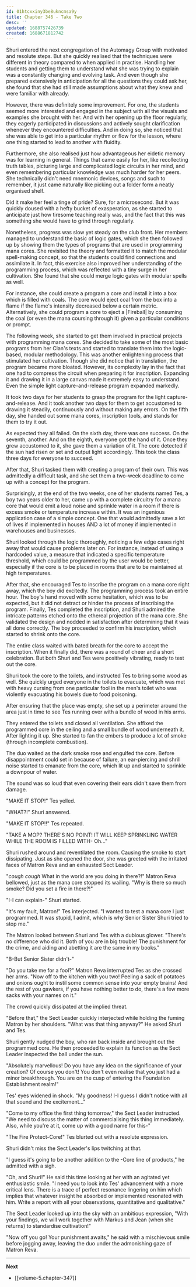 ```yaml
---
id: 01htcxxiny3be8ukncmsa9y
title: Chapter 346 - Take Two
desc: ''
updated: 1688757426739
created: 1688671812742
---
```


Shuri entered the next congregation of the Automagy Group with motivated and resolute steps. But she quickly realised that the techniques were different in theory compared to when applied in practise. Handling her students and getting them to understand what she was trying to explain was a constantly changing and evolving task. And even though she prepared extensively in anticipation for all the questions they could ask her, she found that she had still made assumptions about what they knew and were familiar with already.

However, there was definitely some improvement. For one, the students seemed more interested and engaged in the subject with all the visuals and examples she brought with her. And with her opening up the floor regularly, they eagerly participated in discussions and actively sought clarification whenever they encountered difficulties. And in doing so, she noticed that she was able to get into a particular rhythm or flow for the lesson, where one thing started to lead to another with fluidity.

Furthermore, she also realised just how advantageous her eidetic memory was for learning in general. Things that came easily for her, like recollecting truth tables, picturing large and complicated logic circuits in her mind, and even remembering particular knowledge was much harder for her peers. She technically didn't need mnemonic devices, songs and such to remember, it just came naturally like picking out a folder form a neatly organised shelf.

Did it make her feel a tinge of pride? Sure, for a microsecond. But it was quickly doused with a hefty bucket of exasperation, as she started to anticipate just how tiresome teaching really was, and the fact that this was something she would have to grind through regularly.

Nonetheless, progress was slow yet steady on the club front. Her members managed to understand the basic of logic gates, which she then followed up by showing them the types of programs that are used in programming mana cores. She revisited the theory and formatted it to match the modular spell-making concept, so that the students could find connections and assimilate it. In fact, this exercise also improved her understanding of the programming process, which was reflected with a tiny surge in her cultivation. She found that she could merge logic gates with modular spells as well.

For instance, she could create a program a core and install it into a box which is filled with coals. The core would eject coal from the box into a flame if the flame's intensity decreased below a certain metric. Alternatively, she could program a core to eject a |Fireball| by consuming the coal (or even the mana coursing through it) given a particular conditions or prompt.

The following week, she started to get them involved in practical projects with programming mana cores. She decided to take some of the most basic programs from her Clan's texts and started to translate them into the logic-based, modular methodology. This was another enlightening process that stimulated her cultivation. Though she did notice that in translation, the program became more bloated. However, its complexity lay in the fact that one had to compress the circuit when preparing it for inscription. Expanding it and drawing it in a large canvas made it extremely easy to understand. Even the simple light capture-and-release program expanded markedly.

It took two days for her students to grasp the program for the light capture-and-release. And it took another two days for them to get accustomed to drawing it steadily, continuously and without making any errors. On the fifth day, she handed out some mana cores, inscription tools, and stands for them to try it out.

As expected they all failed. On the sixth day, there was one success. On the seventh, another. And on the eighth, everyone got the hand of it. Once they grew accustomed to it, she gave them a variation of it. The core detected if the sun had risen or set and output light accordingly. This took the class three days for everyone to succeed.

After that, Shuri tasked them with creating a program of their own. This was admittedly a difficult task, and she set them a two-week deadline to come up with a concept for the program.

Surprisingly, at the end of the two weeks, one of her students named Tes, a boy two years older to her, came up with a complete circuitry for a mana core that would emit a loud noise and sprinkle water in a room if there is excess smoke or temperature increase within. It was an ingenious application case of a simple concept. One that would admittedly save a lot of lives if implemented in houses AND a lot of money if implemented in warehouses and businesses.

Shuri looked through the logic thoroughly, noticing a few edge cases right away that would cause problems later on. For instance, instead of using a hardcoded value, a measure that indicated a specific temperature threshold, which could be programmed by the user would be better, especially if the core is to be placed in rooms that are to be maintained at high temperatures.

After that, she encouraged Tes to inscribe the program on a mana core right away, which the boy did excitedly. The programming process took an entire hour. The boy's hand moved with some hesitation, which was to be expected, but it did not detract or hinder the process of inscribing the program. Finally, Tes completed the inscription, and Shuri admired the intricate patterns etched onto the ethereal projection of the mana core. She validated the design and nodded in satisfaction after determining that it was all done correctly. The boy proceeded to confirm his inscription, which started to shrink onto the core.

The entire class waited with bated breath for the core to accept the inscription. When it finally did, there was a round of cheer and a short celebration. But both Shuri and Tes were positively vibrating, ready to test out the core.

Shuri took the core to the toilets, and instructed Tes to bring some wood as well. She quickly urged everyone in the toilets to evacuate, which was met with heavy cursing from one particular fool in the men's toilet who was violently evacuating his bowels due to food poisoning.

After ensuring that the place was empty, she set up a perimeter around the area just in time to see Tes running over with a bundle of wood in his arms.

They entered the toilets and closed all ventilation. She affixed the programmed core in the ceiling and a small bundle of wood underneath it. After lighting it up. She started to fan the embers to produce a lot of smoke (through incomplete combustion).

The duo waited as the dark smoke rose and engulfed the core. Before disappointment could set in because of failure, an ear-piercing and shrill noise started to emanate from the core, which lit up and started to sprinkle a downpour of water.

The sound was so loud that even covering their ears didn't save them from damage.

"MAKE IT STOP!" Tes yelled.

"WHAT?!" Shuri answered.

"MAKE IT STOP!!" Tes repeated.

"TAKE A MOP? THERE'S NO POINT! IT WILL KEEP SPRINKLING WATER WHILE THE ROOM IS FILLED WITH- Oh..."

Shuri rushed around and reventilated the room. Causing the smoke to start dissipating. Just as she opened the door, she was greeted with the irritated faces of Matron Reva and an exhausted Sect Leader.

"*cough* *cough* What in the world are you doing in there?!" Matron Reva bellowed, just as the mana core stopped its wailing. "Why is there so much smoke? Did you set a fire in there?!"

"I-I can explain-" Shuri started.

"It's my fault, Matron!" Tes interjected. "I wanted to test a mana core I just programmed. It was stupid, I admit, which is why Senior Sister Shuri tried to stop me."

The Matron looked between Shuri and Tes with a dubious glower. "There's no difference who did it. Both of you are in big trouble! The punishment for the crime, and aiding and abetting it are the same in my books."

"B-But Senior Sister didn't-"

"Do you take me for a fool?" Matron Reva interrupted Tes as she crossed her arms. "Now off to the kitchen with you two! Peeling a sack of potatoes and onions ought to instil some common sense into your empty brains! And the rest of you gawkers, if you have nothing better to do, there's a few more sacks with your names on it."

The crowd quickly dissipated at the implied threat.

"Before that," the Sect Leader quickly interjected while holding the fuming Matron by her shoulders. "What was that thing anyway?" He asked Shuri and Tes.

Shuri gently nudged the boy, who ran back inside and brought out the programmed core. He then proceeded to explain its function as the Sect Leader inspected the ball under the sun.

"Absolutely marvellous! Do you have any idea on the significance of your creation? Of course you don't! You don't even realise that you just had a minor breakthrough. You are on the cusp of entering the Foundation Establishment realm!"

Tes' eyes widened in shock. "My goodness! I-I guess I didn't notice with all that sound and the excitement..."

"Come to my office the first thing tomorrow," the Sect Leader instructed. "We need to discuss the matter of commercialising this thing immediately. Also, while you're at it, come up with a good name for this-"

"The Fire Protect-Core!" Tes blurted out with a resolute expression.

Shuri didn't miss the Sect Leader's lips twitching at that.

"I guess it's going to be another addition to the -Core line of products," he admitted with a sigh.

"Oh, and Shuri!" He said this time looking at her with an agitated yet enthusiastic smile. "I need you to look into Tes' advancement with a more critical lens. There is a trace of perfect resonance lingering on him which implies that whatever insight he absorbed or implemented resonated with him. Write a report with all your observations, quantitative and qualitative."

The Sect Leader looked up into the sky with an ambitious expression, "With your findings, we will work together with Markus and Jean (when she returns) to standardise cultivation!"

"Now off you go! Your punishment awaits," he said with a mischievous smile before jogging away, leaving the duo under the admonishing gaze of Matron Reva.

____

**Next**
* [[volume-5.chapter-347]]